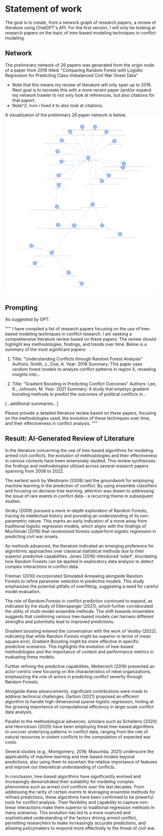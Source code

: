 # Statement of work
The goal is to create, from a network graph of research papers, a review of literature using ChatGPT's API. For the first version, I will only be looking at research papers on the topic of tree-based modeling techniques in conflict modeling. 

## Network 
The preliminary network of 26 papers was generated from the origin node of a paper from 2016 titled: "Comparing Random Forest with Logistic Regression for Predicting Class-Imbalanced Civil War Onset Data"
- Note that this means my review of literature will only span up to 2016. Next goal is to recreate this with a more recent paper (and/or expand my network trawler to not only look at references, but also citations for that paper).
- Note^2: nvm i fixed it to also look at citations.

A visualization of the preliminary 26 paper network is below. 
![Alt text](images/rf26.png)

## Prompting
As suggested by GPT: 

"""
I have compiled a list of research papers focusing on the use of tree-based modeling techniques in conflict research. I am seeking a comprehensive literature review based on these papers. The review should highlight key methodologies, findings, and trends over time. Below is a summary of the most significant papers:

1. Title: "Understanding Conflicts through Random Forest Analysis"
   Authors: Smith, J., Doe, A.
   Year: 2019
   Summary: This paper uses random forest models to analyze conflict patterns in region X, revealing insights into...

2. Title: "Gradient Boosting in Predicting Conflict Outcomes"
   Authors: Lee, K., Johnson, M.
   Year: 2021
   Summary: A study that employs gradient boosting methods to predict the outcomes of political conflicts in...

[...additional summaries...]

Please provide a detailed literature review based on these papers, focusing on the methodologies used, the evolution of these techniques over time, and their effectiveness in conflict analysis.
"""


## Result: AI-Generated Review of Literature
In the literature concerning the use of tree-based algorithms for modeling armed civil conflicts, the evolution of methodologies and their effectiveness in various contexts have been extensively studied. This review synthesizes the findings and methodologies utilized across several research papers spanning from 2008 to 2022.

The earliest work by Weidmann (2008) laid the groundwork for employing machine learning in the prediction of conflict. By using ensemble classifiers and focusing on decision tree learning, attention was drawn to addressing the issue of rare events in conflict data - a recurring theme in subsequent studies. 

Siroky (2009) pursued a more in-depth exploration of Random Forests, tracing its intellectual history and providing an understanding of its non-parametric nature. This marks an early indication of a move away from traditional logistic regression models, which aligns with the findings of Muchlinski (2016) that randomized forests outperform logistic regression in predicting civil war onsets.

As methods advanced, the literature indicated an emerging preference for algorithmic approaches over classical statistical methods due to their superior predictive capabilities. Jones (2016) introduced 'edarf', elucidating how Random Forests can be applied in exploratory data analysis to detect complex interactions in conflict data.

Freiman (2010) incorporated Simulated Annealing alongside Random Forests to refine parameter selection in predictive models. This study emphasizes the potential pitfalls of overfitting, suggesting a need for careful model evaluation.

The role of Random Forests in conflict prediction continued to expand, as indicated by the study of Ettensperger (2021), which further corroborated the utility of multi-model ensemble methods. The shift towards ensembles suggests that combining various tree-based models can harness different strengths and potentially lead to improved predictions.

Gradient boosting entered the conversation with the work of Vestby (2022), indicating that while Random Forests might be superior in terms of mean square error, Gradient Boosting might be more effective in specific predictive scenarios. This highlights the evolution of tree-based methodologies and the importance of context and performance metrics in evaluating these models.

Further refining the predictive capabilities, Metternich (2019) presented an actor-centric view focusing on the characteristics of rebel organizations, emphasizing the role of actors in predicting conflict severity through Random Forests.

Alongside these advancements, significant contributions were made to address technical challenges. Darbon (2021) proposed an efficient algorithm to handle high-dimensional sparse logistic regression, hinting at the growing importance of computational efficiency in large-scale conflict data analysis.

Parallel to the methodological advances, scholars such as Schellens (2020) and Henrickson (2020) have been employing these tree-based algorithms to uncover underlying patterns in conflict data, ranging from the role of natural resources in violent conflicts to the computation of expected war costs.

Several studies (e.g., Montgomery, 2018; Musumba, 2021) underscore the applicability of machine learning and tree-based models beyond predictions, also using them to ascertain the relative importance of features and improve our theoretical understanding of conflicts. 

In conclusion, tree-based algorithms have significantly evolved and increasingly demonstrated their suitability for modeling complex phenomena such as armed civil conflicts over the last decades. From addressing the rarity of certain events to leveraging ensemble methods for refined predictions, these algorithms have been confirmed to be powerful tools for conflict analysis. Their flexibility and capability to capture non-linear interactions make them superior to traditional regression methods in many scenarios. This evolution has led to a more nuanced and sophisticated understanding of the factors driving armed conflict, permitting researchers to make increasingly accurate predictions, and allowing policymakers to respond more effectively to the threat of civil war.
